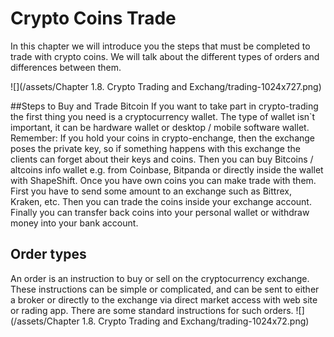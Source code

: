 # Crypto Coins Trade

In this chapter we will introduce you the steps that must be completed to trade with crypto coins. We will talk about the different types of orders and differences between them. 

![](/assets/Chapter 1.8. Crypto Trading and Exchang/trading-1024x727.png)


##Steps to Buy and Trade Bitcoin
If you want to take part in crypto-trading the first thing you need is a cryptocurrency wallet. The type of wallet isn`t important, it can be hardware wallet or desktop / mobile software wallet. 
Remember: If you hold your coins in crypto-enchange, then the exchange poses the private key, so if something happens with this exchange the clients can forget about their keys and coins. 
Then you can buy Bitcoins / altcoins info wallet e.g. from Coinbase, Bitpanda or directly inside the wallet with ShapeShift. 
Once you have own coins you can make trade with them. First you have to send some amount to an exchange such as Bittrex, Kraken, etc. Then you can trade the coins inside your exchange account. Finally you can transfer back coins into your personal wallet or withdraw money into your bank account. 

## Order types
An order is an instruction to buy or sell on the cryptocurrency exchange. These instructions can be simple or complicated, and can be sent to either a broker or directly to the exchange via direct market access with web site or rading app. There are some standard instructions for such orders.
![](/assets/Chapter 1.8. Crypto Trading and Exchang/trading-1024x72.png)




